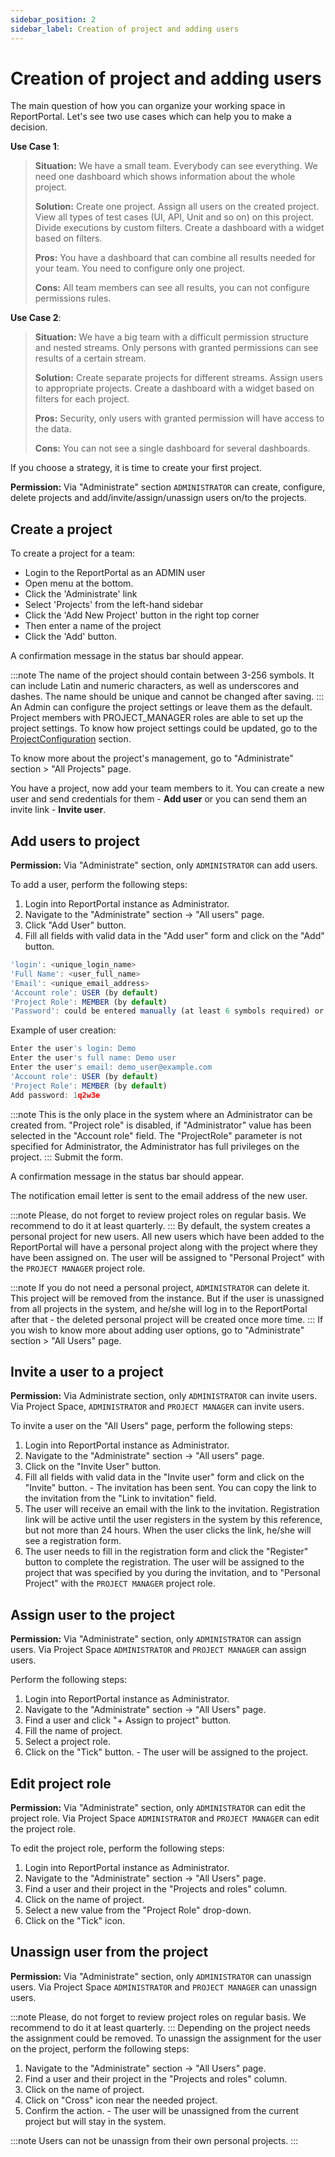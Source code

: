 ```yaml
---
sidebar_position: 2
sidebar_label: Creation of project and adding users
---
```


# Creation of project and adding users

The main question of how you can organize your working space in ReportPortal. 
Let's see two use cases which can help you to make a decision.

**Use Case 1**: 
>
> **Situation:** We have a small team. Everybody can see everything. We need one dashboard which shows information about the whole project.
>
> **Solution:** Create one project. Assign all users on the created project. View all types of test cases (UI, API, Unit and so on) on this project. Divide executions by custom filters. Create a dashboard with a widget based on filters.
>
> **Pros:** You have a dashboard that can combine all results needed for your team. You need to configure only one project.
>
> **Cons:** All team members can see all results, you can not configure permissions rules.



**Use Case 2**: 
>
> **Situation:** We have a big team with a difficult permission structure and nested streams. Only persons with granted permissions can see results of a certain stream. 
>
> **Solution:** Create separate projects for different streams. Assign users to appropriate projects. Create a dashboard with a widget based on filters for each project.
>
> **Pros:** Security, only users with granted permission will have access to the data.
>
> **Cons:** You can not see a single dashboard for several dashboards. 

If you choose a strategy, it is time to create your first project.

**Permission:**
Via "Administrate" section `ADMINISTRATOR` can create, configure, delete projects and add/invite/assign/unassign users on/to the projects. 

## Create a project

To create a project for a team:
* Login to the ReportPortal as an ADMIN user
* Open menu at the bottom.
* Click the 'Administrate' link 
* Select 'Projects' from the left-hand sidebar
* Click the 'Add New Project' button in the right top corner
* Then enter a name of the project
* Click the 'Add' button.

A confirmation message in the status bar should appear.

:::note
The name of the project should contain between 3-256 symbols. 
It can include Latin and numeric characters, as well as underscores and dashes. 
The name should be unique and cannot be changed after saving.
:::
An Admin can configure the project settings or leave them as the default. 
Project members with PROJECT_MANAGER roles are able to set up the project settings.
To know how project settings could be updated, go to the [ProjectConfiguration](./ProjectConfiguration) section.

To know more about the project's management, go to "Administrate" section > "All Projects" page.

You have a project, now add your team members to it.  You can create a new user and send credentials for them - **Add user** or you can send them an invite link - **Invite user**.

## Add users to project

**Permission:**
Via "Administrate" section, only `ADMINISTRATOR` can add users.

To add a user, perform the following steps:

1. Login into ReportPortal instance as Administrator.
2. Navigate to the "Administrate" section -\> "All users" page.
3. Click "Add User" button.
4. Fill all fields with valid data in the "Add user" form and click on the "Add" button.

```javascript
'login': <unique_login_name>
'Full Name': <user_full_name>
'Email': <unique_email_address>
'Account role': USER (by default)
'Project Role': MEMBER (by default)
'Password': could be entered manually (at least 6 symbols required) or generated via the link under the field.
```

Example of user creation:

```javascript
Enter the user's login: Demo
Enter the user's full name: Demo user
Enter the user's email: demo_user@example.com
'Account role': USER (by default)
'Project Role': MEMBER (by default)
Add password: 1q2w3e 
```

:::note
This is the only place in the system where an Administrator can be created
from. "Project role" is disabled, if "Administrator" value has been selected in the "Account role" field. The "ProjectRole" parameter is not specified for
Administrator, the Administrator has full privileges on the project.
:::
Submit the form.

A confirmation message in the status bar should appear.

The notification email letter is sent to the email address of the new user.

:::note
Please, do not forget to review project roles on regular basis. We recommend to do it at least quarterly.
:::
By default, the system creates a personal project for new users. All new users which have been added to the ReportPortal will have a personal project along with the project where they have been assigned on. The user will be assigned to  "Personal Project" with the `PROJECT MANAGER` project role.

:::note
If you do not need a personal project, `ADMINISTRATOR` can delete it. This project will be removed from the instance. But if the user is unassigned from all projects in the system, and he/she will log in to the ReportPortal after that - the deleted personal project will be created once more time.
:::
If you wish to know more about adding user options, go to "Administrate" section > "All Users" page.

## Invite a user to a project
**Permission:**
Via Administrate section, only `ADMINISTRATOR` can invite users.
Via Project Space, `ADMINISTRATOR` and `PROJECT MANAGER` can invite users.

To invite a user on the "All Users" page, perform the following steps:

1. Login into ReportPortal instance as Administrator.
2. Navigate to the "Administrate" section -\> "All users" page.
3. Click on the "Invite User" button.
4. Fill all fields with valid data in the "Invite user" form and click on the "Invite" button. - The invitation
   has been sent. You can copy the link to the invitation from the "Link to
   invitation" field.
5. The user will receive an email with the link to the invitation. Registration
   link will be active until the user registers in the system by this reference,
   but not more than 24 hours. When the user clicks the link, he/she will see a registration form.
6. The user needs to fill in the registration form and click the "Register" button to complete the registration.
   The user will be assigned to the project that was specified by you during the invitation,
   and to "Personal Project" with the `PROJECT MANAGER` project role.

## Assign user to the project

**Permission:**
Via "Administrate" section, only `ADMINISTRATOR` can assign users.
Via Project Space `ADMINISTRATOR` and `PROJECT MANAGER` can assign users.

Perform the following steps:

1. Login into ReportPortal instance as Administrator.
2. Navigate to the "Administrate" section -\> "All Users" page.
3. Find a user and click "+ Assign to project" button.
4. Fill the name of project.
5. Select a project role.
6. Click on the "Tick" button. - The user will be assigned to the project.

## Edit project role

**Permission:**
Via "Administrate" section, only `ADMINISTRATOR` can edit the project role.
Via Project Space `ADMINISTRATOR` and `PROJECT MANAGER` can edit the project role.

To edit the project role, perform the following steps:

1. Login into ReportPortal instance as Administrator.
2. Navigate to the "Administrate" section -\> "All Users" page.
3. Find a user and their project in the "Projects and roles" column.
4. Click on the name of project.
5. Select a new value from the "Project Role" drop-down.
6. Click on the "Tick" icon.

## Unassign user from the project

**Permission:**
Via "Administrate" section, only `ADMINISTRATOR` can unassign users.
Via Project Space `ADMINISTRATOR` and `PROJECT MANAGER` can unassign users.

:::note
Please, do not forget to review project roles on regular basis. We recommend to do it at least quarterly.
:::
Depending on the project needs the assignment could be removed. 
To unassign the assignment for the user on the project, perform the following steps:

1. Navigate to the "Administrate" section -\> "All Users" page.
2. Find a user and their project in the "Projects and roles" column.
3. Click on the name of project.
4. Click on "Cross" icon near the needed project.
5. Confirm the action. - The user will be unassigned from the current project but will stay in the system.

:::note
Users can not be unassign from their own personal projects.
:::
